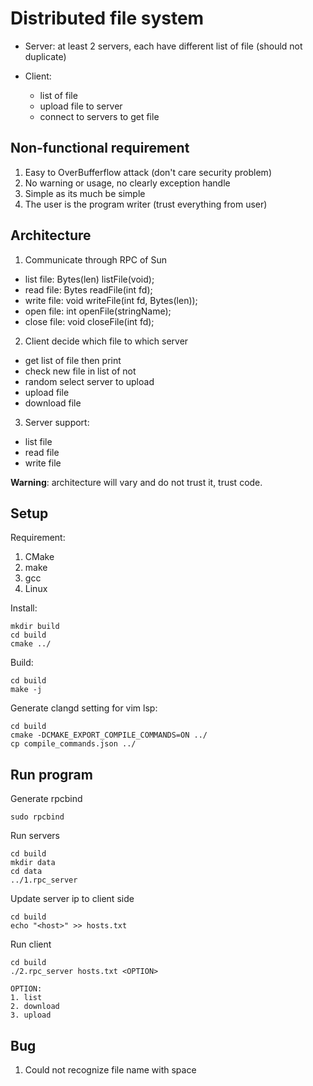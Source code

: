 # Distributed file system

- Server: at least 2 servers, each have different list of file (should not duplicate)

- Client:

    - list of file
    - upload file to server
    - connect to servers to get file

## Non-functional requirement

1. Easy to OverBufferflow attack (don't care security problem)
2. No warning or usage, no clearly exception handle
3. Simple as its much be simple
4. The user is the program writer (trust everything from user)

## Architecture

1. Communicate through RPC of Sun

- list file: Bytes(len) listFile(void);
- read file: Bytes readFile(int fd);
- write file: void writeFile(int fd, Bytes(len));
- open file: int openFile(stringName);
- close file: void closeFile(int fd);

2. Client decide which file to which server

- get list of file then print
- check new file in list of not
- random select server to upload
- upload file
- download file

3. Server support:

- list file
- read file
- write file

**Warning**: architecture will vary and do not trust it, trust code.

## Setup

Requirement:

1. CMake
2. make
3. gcc
4. Linux

Install:

```
mkdir build
cd build
cmake ../
```

Build:

```
cd build
make -j
```

Generate clangd setting for vim lsp:

```
cd build
cmake -DCMAKE_EXPORT_COMPILE_COMMANDS=ON ../
cp compile_commands.json ../
```

## Run program

Generate rpcbind

```
sudo rpcbind
```

Run servers

```
cd build
mkdir data
cd data
../1.rpc_server
```

Update server ip to client side

```
cd build
echo "<host>" >> hosts.txt
```

Run client

```
cd build
./2.rpc_server hosts.txt <OPTION>

OPTION:
1. list
2. download
3. upload
```

## Bug

1. Could not recognize file name with space
